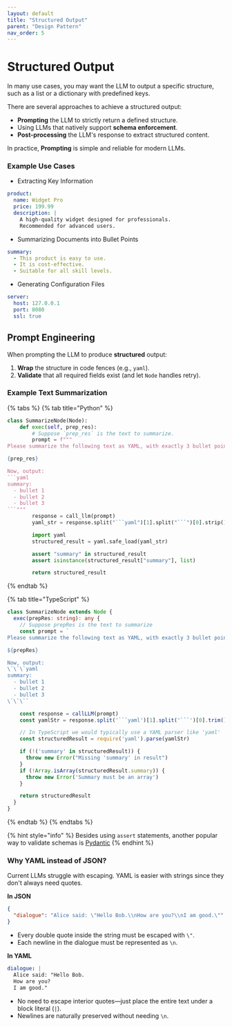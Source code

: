 ```yaml
---
layout: default
title: "Structured Output"
parent: "Design Pattern"
nav_order: 5
---
```


# Structured Output

In many use cases, you may want the LLM to output a specific structure, such as a list or a dictionary with predefined keys.

There are several approaches to achieve a structured output:

- **Prompting** the LLM to strictly return a defined structure.
- Using LLMs that natively support **schema enforcement**.
- **Post-processing** the LLM's response to extract structured content.

In practice, **Prompting** is simple and reliable for modern LLMs.

### Example Use Cases

- Extracting Key Information

```yaml
product:
  name: Widget Pro
  price: 199.99
  description: |
    A high-quality widget designed for professionals.
    Recommended for advanced users.
```

- Summarizing Documents into Bullet Points

```yaml
summary:
  - This product is easy to use.
  - It is cost-effective.
  - Suitable for all skill levels.
```

- Generating Configuration Files

```yaml
server:
  host: 127.0.0.1
  port: 8080
  ssl: true
```

## Prompt Engineering

When prompting the LLM to produce **structured** output:

1. **Wrap** the structure in code fences (e.g., `yaml`).
2. **Validate** that all required fields exist (and let `Node` handles retry).

### Example Text Summarization

{% tabs %}
{% tab title="Python" %}

````python
class SummarizeNode(Node):
    def exec(self, prep_res):
        # Suppose `prep_res` is the text to summarize.
        prompt = f"""
Please summarize the following text as YAML, with exactly 3 bullet points

{prep_res}

Now, output:
```yaml
summary:
  - bullet 1
  - bullet 2
  - bullet 3
```"""
        response = call_llm(prompt)
        yaml_str = response.split("```yaml")[1].split("```")[0].strip()

        import yaml
        structured_result = yaml.safe_load(yaml_str)

        assert "summary" in structured_result
        assert isinstance(structured_result["summary"], list)

        return structured_result
````

{% endtab %}

{% tab title="TypeScript" %}

````typescript
class SummarizeNode extends Node {
  exec(prepRes: string): any {
    // Suppose prepRes is the text to summarize
    const prompt = `
Please summarize the following text as YAML, with exactly 3 bullet points

${prepRes}

Now, output:
\`\`\`yaml
summary:
  - bullet 1
  - bullet 2
  - bullet 3
\`\`\``

    const response = callLLM(prompt)
    const yamlStr = response.split('```yaml')[1].split('```')[0].trim()

    // In TypeScript we would typically use a YAML parser like 'yaml'
    const structuredResult = require('yaml').parse(yamlStr)

    if (!('summary' in structuredResult)) {
      throw new Error("Missing 'summary' in result")
    }
    if (!Array.isArray(structuredResult.summary)) {
      throw new Error('Summary must be an array')
    }

    return structuredResult
  }
}
````

{% endtab %}
{% endtabs %}

{% hint style="info" %}
Besides using `assert` statements, another popular way to validate schemas is [Pydantic](https://github.com/pydantic/pydantic)
{% endhint %}

### Why YAML instead of JSON?

Current LLMs struggle with escaping. YAML is easier with strings since they don't always need quotes.

**In JSON**

```json
{
  "dialogue": "Alice said: \"Hello Bob.\\nHow are you?\\nI am good.\""
}
```

- Every double quote inside the string must be escaped with `\"`.
- Each newline in the dialogue must be represented as `\n`.

**In YAML**

```yaml
dialogue: |
  Alice said: "Hello Bob.
  How are you?
  I am good."
```

- No need to escape interior quotes—just place the entire text under a block literal (`|`).
- Newlines are naturally preserved without needing `\n`.
